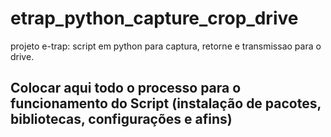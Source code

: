# etrap_python_capture_crop_drive
projeto e-trap: script em python para captura, retorne e transmissao para o drive.

## Colocar aqui todo o processo para o funcionamento do Script (instalação de pacotes, bibliotecas, configurações e afins)
